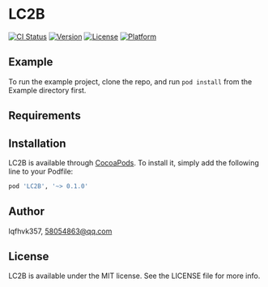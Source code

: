 # LC2B

[![CI Status](https://img.shields.io/travis/lqfhvk357/LC2B.svg?style=flat)](https://travis-ci.org/lqfhvk357/LC2B)
[![Version](https://img.shields.io/cocoapods/v/LC2B.svg?style=flat)](https://cocoapods.org/pods/LC2B)
[![License](https://img.shields.io/cocoapods/l/LC2B.svg?style=flat)](https://cocoapods.org/pods/LC2B)
[![Platform](https://img.shields.io/cocoapods/p/LC2B.svg?style=flat)](https://cocoapods.org/pods/LC2B)

## Example

To run the example project, clone the repo, and run `pod install` from the Example directory first.

## Requirements

## Installation

LC2B is available through [CocoaPods](https://cocoapods.org). To install
it, simply add the following line to your Podfile:

```ruby
pod 'LC2B', '~> 0.1.0'
```

## Author

lqfhvk357, 58054863@qq.com

## License

LC2B is available under the MIT license. See the LICENSE file for more info.
